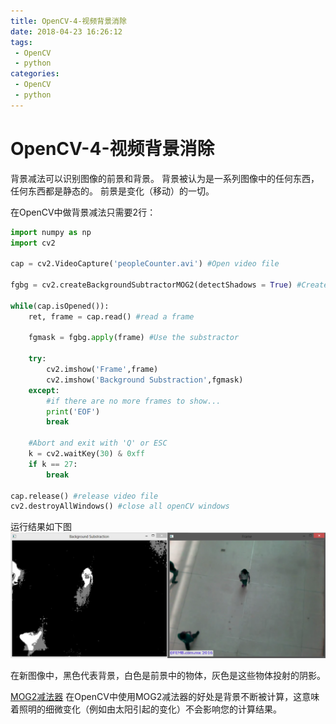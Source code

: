 ```yaml
---
title: OpenCV-4-视频背景消除
date: 2018-04-23 16:26:12
tags:
 - OpenCV
 - python
categories:
 - OpenCV
 - python
---
```


# OpenCV-4-视频背景消除

背景减法可以识别图像的前景和背景。 背景被认为是一系列图像中的任何东西，任何东西都是静态的。 前景是变化（移动）的一切。

在OpenCV中做背景减法只需要2行：

```python
import numpy as np
import cv2

cap = cv2.VideoCapture('peopleCounter.avi') #Open video file

fgbg = cv2.createBackgroundSubtractorMOG2(detectShadows = True) #Create the background substractor

while(cap.isOpened()):
    ret, frame = cap.read() #read a frame
    
    fgmask = fgbg.apply(frame) #Use the substractor
    
    try:        
        cv2.imshow('Frame',frame)
        cv2.imshow('Background Substraction',fgmask)
    except:
        #if there are no more frames to show...
        print('EOF')
        break
    
    #Abort and exit with 'Q' or ESC
    k = cv2.waitKey(30) & 0xff
    if k == 27:
        break

cap.release() #release video file
cv2.destroyAllWindows() #close all openCV windows


```

运行结果如下图
![pic](OpenCV-4-视频背景消除/bsubs-1024x408.png)

在新图像中，黑色代表背景，白色是前景中的物体，灰色是这些物体投射的阴影。

[MOG2减法器](http://docs.opencv.org/3.1.0/db/d5c/tutorial_py_bg_subtraction.html#gsc.tab=0)
在OpenCV中使用MOG2减法器的好处是背景不断被计算，这意味着照明的细微变化（例如由太阳引起的变化）不会影响您的计算结果。


